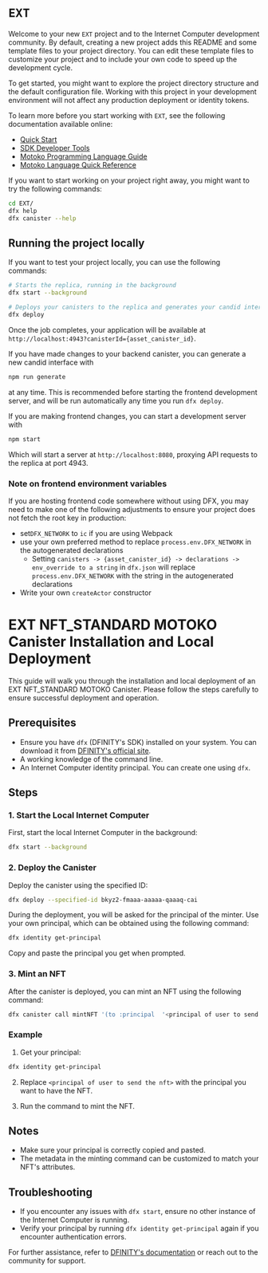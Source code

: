 # `EXT`

Welcome to your new `EXT` project and to the Internet Computer development community. By default, creating a new project adds this README and some template files to your project directory. You can edit these template files to customize your project and to include your own code to speed up the development cycle.

To get started, you might want to explore the project directory structure and the default configuration file. Working with this project in your development environment will not affect any production deployment or identity tokens.

To learn more before you start working with `EXT`, see the following documentation available online:

- [Quick Start](https://internetcomputer.org/docs/current/developer-docs/setup/deploy-locally)
- [SDK Developer Tools](https://internetcomputer.org/docs/current/developer-docs/setup/install)
- [Motoko Programming Language Guide](https://internetcomputer.org/docs/current/motoko/main/motoko)
- [Motoko Language Quick Reference](https://internetcomputer.org/docs/current/motoko/main/language-manual)

If you want to start working on your project right away, you might want to try the following commands:

```bash
cd EXT/
dfx help
dfx canister --help
```

## Running the project locally

If you want to test your project locally, you can use the following commands:

```bash
# Starts the replica, running in the background
dfx start --background

# Deploys your canisters to the replica and generates your candid interface
dfx deploy
```

Once the job completes, your application will be available at `http://localhost:4943?canisterId={asset_canister_id}`.

If you have made changes to your backend canister, you can generate a new candid interface with

```bash
npm run generate
```

at any time. This is recommended before starting the frontend development server, and will be run automatically any time you run `dfx deploy`.

If you are making frontend changes, you can start a development server with

```bash
npm start
```

Which will start a server at `http://localhost:8080`, proxying API requests to the replica at port 4943.

### Note on frontend environment variables

If you are hosting frontend code somewhere without using DFX, you may need to make one of the following adjustments to ensure your project does not fetch the root key in production:

- set`DFX_NETWORK` to `ic` if you are using Webpack
- use your own preferred method to replace `process.env.DFX_NETWORK` in the autogenerated declarations
  - Setting `canisters -> {asset_canister_id} -> declarations -> env_override to a string` in `dfx.json` will replace `process.env.DFX_NETWORK` with the string in the autogenerated declarations
- Write your own `createActor` constructor


# EXT NFT_STANDARD MOTOKO Canister Installation and Local Deployment

This guide will walk you through the installation and local deployment of an EXT NFT_STANDARD MOTOKO Canister. Please follow the steps carefully to ensure successful deployment and operation.

## Prerequisites

- Ensure you have `dfx` (DFINITY's SDK) installed on your system. You can download it from [DFINITY's official site](https://sdk.dfinity.org/docs/quickstart/quickstart.html).
- A working knowledge of the command line.
- An Internet Computer identity principal. You can create one using `dfx`.

## Steps

### 1. Start the Local Internet Computer

First, start the local Internet Computer in the background:

```bash
dfx start --background
```

### 2. Deploy the Canister

Deploy the canister using the specified ID:

```bash
dfx deploy --specified-id bkyz2-fmaaa-aaaaa-qaaaq-cai
```

During the deployment, you will be asked for the principal of the minter. Use your own principal, which can be obtained using the following command:

```bash
dfx identity get-principal
```

Copy and paste the principal you get when prompted.

### 3. Mint an NFT

After the canister is deployed, you can mint an NFT using the following command:

```bash
dfx canister call mintNFT '(to :principal  '<principal of user to send the nft>', metadata : "{\22name\22:\22Minimalistic Villas#0\22,\22mimeType\22:\22image\22,\22url\22:\22https://cf-assets.yuku.app/BatchMint/Minimalistic/0.png\22,\22thumb\22:\22https://cf-assets.yuku.app/BatchMint/Minimalistic/0_thumb.png\22,\22description\22:\22This is the NFT from Minimalistic Villas collection\22,\22attributes\22:[{\22trait_type\22:\22Common\22,\22value\22:\22Common\22}]}")'
```

### Example

1. Get your principal:

```bash
dfx identity get-principal
```

2. Replace `<principal of user to send the nft>` with the principal you want to have the NFT.

3. Run the command to mint the NFT.

## Notes

- Make sure your principal is correctly copied and pasted.
- The metadata in the minting command can be customized to match your NFT's attributes.

## Troubleshooting

- If you encounter any issues with `dfx start`, ensure no other instance of the Internet Computer is running.
- Verify your principal by running `dfx identity get-principal` again if you encounter authentication errors.

For further assistance, refer to [DFINITY's documentation](https://sdk.dfinity.org/docs/developers-guide/overview.html) or reach out to the community for support.
